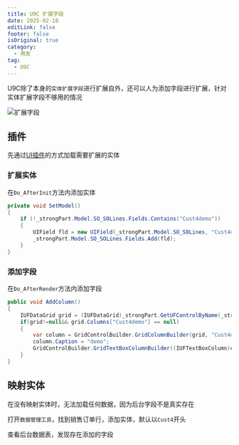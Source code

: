 ```yaml
---
title: U9C 扩展字段
date: 2025-02-10
editLink: false
footer: false
isOriginal: true
category:
  - 用友
tag:
  - U9C
---
```


U9C除了本身的`实体扩展字段`进行扩展自外，还可以人为添加字段进行扩展，针对实体扩展字段不够用的情况

![扩展字段](https://nas.ilyl.life:8092/yonyou/u9c/plugin/ui/u9c_ui_filedextend.png)

## 插件

先通过[UI插件](ui_plugin.md)的方式加载需要扩展的实体

### 扩展实体

在`Do_AfterInit`方法内添加实体

```cs
private void SetModel()
{
    if (!_strongPart.Model.SO_SOLines.Fields.Contains("Cust4demo"))
    {
        UIField fld = new UIField(_strongPart.Model.SO_SOLines, "Cust4demo", typeof(string), true, "", null, "Cust4demo", true, true, false, null, true);
        _strongPart.Model.SO_SOLines.Fields.Add(fld);
    }
}
```

### 添加字段

在`Do_AfterRender`方法内添加字段

```cs
public void AddColumn()
{
    IUFDataGrid grid = (IUFDataGrid)_strongPart.GetUFControlByName(_strongPart.TopLevelContainer, "DataGrid4");
    if(grid!=null&& grid.Columns["Cust4demo"] == null)
    {
        var column = GridControlBuilder.GridColumnBuilder(grid, "Cust4demo", "TextBoxColumnModel", "", 0, _strongPart.Model.SO_SOLines.Fields["Cust4demo"], "Cust4demo", false, true, true, false, false, true, 0, 100, "50", true, false, "", "UUID", "UUID", "UUID");
        column.Caption = "demo";
        GridControlBuilder.GridTextBoxColumnBuilder((IUFTextBoxColumn)column, "", TextAlign.Left, false, "", false, "1", "1", "50");
    }
}
```

## 映射实体

在没有映射实体时，无法加载任何数据，因为后台字段不是真实存在

打开`数据管理工具`，找到销售订单行，添加实体，默认以`Cust4`开头

查看后台数据表，发现存在添加的字段
